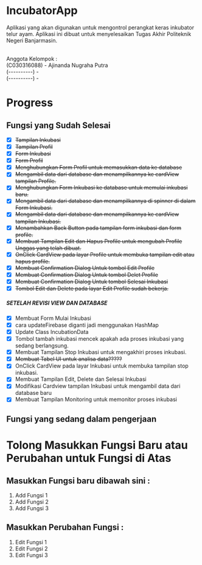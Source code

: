 # IncubatorApp
<p>Aplikasi yang akan digunakan untuk mengontrol perangkat keras inkubator telur ayam. Aplikasi ini dibuat untuk menyelesaikan Tugas Akhir Politeknik Negeri Banjarmasin.</p>
<br>
Anggota Kelompok :
<br>(C030316088) - Ajinanda Nugraha Putra
<br>(----------) - 
<br>(----------) - 

# Progress

## Fungsi yang Sudah Selesai

- [x] ~~Tampilan Inkubasi~~
- [x] ~~Tampilan Profil~~
- [x] ~~Form Inkubasi~~
- [x] ~~Form Profil~~
- [x] ~~Menghubungkan Form Profil untuk memasukkan data ke database~~
- [x] ~~Mengambil data dari database dan menampilkannya ke cardView tampilan Profile.~~
- [x] ~~Menghubungkan Form Inkubasi ke database untuk memulai inkubasi baru.~~
- [x] ~~Mengambil data dari database dan menampilkannya di spinner di dalam Form Inkubasi.~~
- [x] ~~Mengambil data dari database dan menampilkannya ke cardView tampilan Inkubasi.~~
- [x] ~~Menambahkan Back Button pada tampilan form inkubasi dan form profile.~~
- [x] ~~Membuat Tampilan Edit dan Hapus Profile untuk mengubah Profile Unggas yang telah dibuat.~~
- [x] ~~OnClick CardView pada layar Profile untuk membuka tampilan edit atau hapus profile.~~
- [x] ~~Membuat Confirmation Dialog Untuk tombol Edit Profile~~
- [x] ~~Membuat Confirmation Dialog Untuk tombol Delet Profile~~
- [x] ~~Membuat Confirmation Dialog Untuk tombol Selesai Inkubasi~~
- [x] ~~Tombol Edit dan Delete pada layar Edit Profile sudah bekerja.~~

##### SETELAH REVISI VIEW DAN DATABASE

- [x] Membuat Form Mulai Inkubasi
- [x] cara updateFirebase diganti jadi menggunakan HashMap
- [x] Update Class IncubationData
- [x] Tombol tambah inkubasi mencek apakah ada proses inkubasi yang sedang berlangsung.
- [x] Membuat Tampilan Stop Inkubasi untuk mengakhiri proses inkubasi.
- [x] ~~Membuat Tabel UI untuk analisa data?????~~
- [x] OnClick CardView pada layar Inkubasi untuk membuka tampilan stop inkubasi.
- [x] Membuat Tampilan Edit, Delete dan Selesai Inkubasi
- [x] Modifikasi Cardview tampilan Inkubasi untuk mengambil data dari database baru
- [x] Membuat Tampilan Monitoring untuk memonitor proses inkubasi

## Fungsi yang sedang dalam pengerjaan



# Tolong Masukkan Fungsi Baru atau Perubahan untuk Fungsi di Atas
## Masukkan Fungsi baru dibawah sini :

1. Add Fungsi 1
1. Add Fungsi 2
1. Add Fungsi 3

## Masukkan Perubahan Fungsi :

1. Edit Fungsi 1
1. Edit Fungsi 2
1. Edit Fungsi 3


